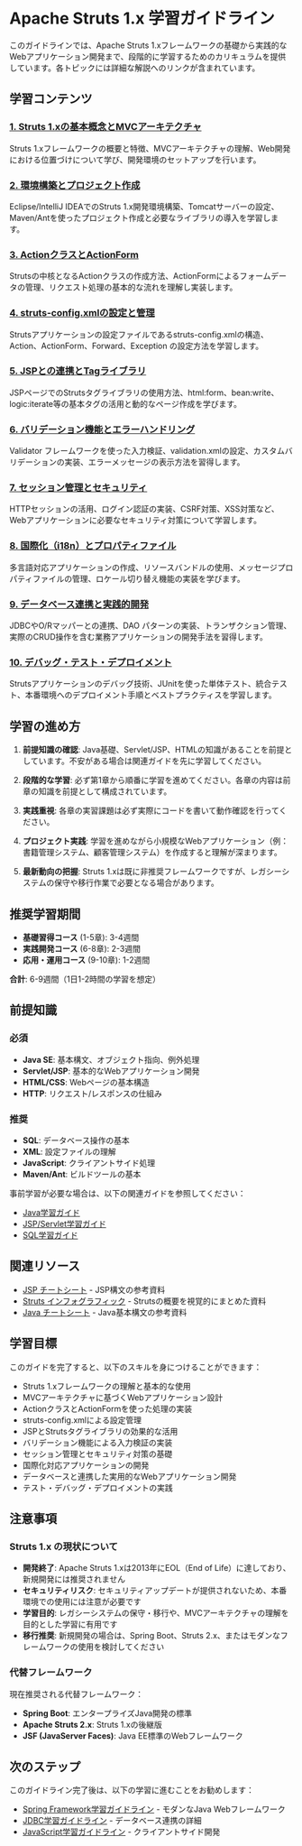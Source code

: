 # Apache Struts 1.x 学習ガイドライン

このガイドラインでは、Apache Struts 1.xフレームワークの基礎から実践的なWebアプリケーション開発まで、段階的に学習するためのカリキュラムを提供しています。各トピックには詳細な解説へのリンクが含まれています。

## 学習コンテンツ

### [1. Struts 1.xの基本概念とMVCアーキテクチャ](https://fcircle-biz.github.io/tech_docs/guide/programming-languages/java-ecosystem/struts1/struts1-learning-material-1.html)
Struts 1.xフレームワークの概要と特徴、MVCアーキテクチャの理解、Web開発における位置づけについて学び、開発環境のセットアップを行います。

### [2. 環境構築とプロジェクト作成](https://fcircle-biz.github.io/tech_docs/guide/programming-languages/java-ecosystem/struts1/struts1-learning-material-2.html)
Eclipse/IntelliJ IDEAでのStruts 1.x開発環境構築、Tomcatサーバーの設定、Maven/Antを使ったプロジェクト作成と必要なライブラリの導入を学習します。

### [3. ActionクラスとActionForm](https://fcircle-biz.github.io/tech_docs/guide/programming-languages/java-ecosystem/struts1/struts1-learning-material-3.html)
Strutsの中核となるActionクラスの作成方法、ActionFormによるフォームデータの管理、リクエスト処理の基本的な流れを理解し実装します。

### [4. struts-config.xmlの設定と管理](https://fcircle-biz.github.io/tech_docs/guide/programming-languages/java-ecosystem/struts1/struts1-learning-material-4.html)
Strutsアプリケーションの設定ファイルであるstruts-config.xmlの構造、Action、ActionForm、Forward、Exception の設定方法を学習します。

### [5. JSPとの連携とTagライブラリ](https://fcircle-biz.github.io/tech_docs/guide/programming-languages/java-ecosystem/struts1/struts1-learning-material-5.html)
JSPページでのStrutsタグライブラリの使用方法、html:form、bean:write、logic:iterate等の基本タグの活用と動的なページ作成を学びます。

### [6. バリデーション機能とエラーハンドリング](https://fcircle-biz.github.io/tech_docs/guide/programming-languages/java-ecosystem/struts1/struts1-learning-material-6.html)
Validator フレームワークを使った入力検証、validation.xmlの設定、カスタムバリデーションの実装、エラーメッセージの表示方法を習得します。

### [7. セッション管理とセキュリティ](https://fcircle-biz.github.io/tech_docs/guide/programming-languages/java-ecosystem/struts1/struts1-learning-material-7.html)
HTTPセッションの活用、ログイン認証の実装、CSRF対策、XSS対策など、Webアプリケーションに必要なセキュリティ対策について学習します。

### [8. 国際化（i18n）とプロパティファイル](https://fcircle-biz.github.io/tech_docs/guide/programming-languages/java-ecosystem/struts1/struts1-learning-material-8.html)
多言語対応アプリケーションの作成、リソースバンドルの使用、メッセージプロパティファイルの管理、ロケール切り替え機能の実装を学びます。

### [9. データベース連携と実践的開発](https://fcircle-biz.github.io/tech_docs/guide/programming-languages/java-ecosystem/struts1/struts1-learning-material-9.html)
JDBCやO/Rマッパーとの連携、DAO パターンの実装、トランザクション管理、実際のCRUD操作を含む業務アプリケーションの開発手法を習得します。

### [10. デバッグ・テスト・デプロイメント](https://fcircle-biz.github.io/tech_docs/guide/programming-languages/java-ecosystem/struts1/struts1-learning-material-10.html)
Strutsアプリケーションのデバッグ技術、JUnitを使った単体テスト、統合テスト、本番環境へのデプロイメント手順とベストプラクティスを学習します。

## 学習の進め方

1. **前提知識の確認**: Java基礎、Servlet/JSP、HTMLの知識があることを前提としています。不安がある場合は関連ガイドを先に学習してください。

2. **段階的な学習**: 必ず第1章から順番に学習を進めてください。各章の内容は前章の知識を前提として構成されています。

3. **実践重視**: 各章の実習課題は必ず実際にコードを書いて動作確認を行ってください。

4. **プロジェクト実践**: 学習を進めながら小規模なWebアプリケーション（例：書籍管理システム、顧客管理システム）を作成すると理解が深まります。

5. **最新動向の把握**: Struts 1.xは既に非推奨フレームワークですが、レガシーシステムの保守や移行作業で必要となる場合があります。

## 推奨学習期間

- **基礎習得コース** (1-5章): 3-4週間
- **実践開発コース** (6-8章): 2-3週間  
- **応用・運用コース** (9-10章): 1-2週間

**合計**: 6-9週間（1日1-2時間の学習を想定）

## 前提知識

### 必須
- **Java SE**: 基本構文、オブジェクト指向、例外処理
- **Servlet/JSP**: 基本的なWebアプリケーション開発
- **HTML/CSS**: Webページの基本構造
- **HTTP**: リクエスト/レスポンスの仕組み

### 推奨
- **SQL**: データベース操作の基本
- **XML**: 設定ファイルの理解
- **JavaScript**: クライアントサイド処理
- **Maven/Ant**: ビルドツールの基本

事前学習が必要な場合は、以下の関連ガイドを参照してください：
- [Java学習ガイド](../java/README.md)
- [JSP/Servlet学習ガイド](../jsp/README.md)
- [SQL学習ガイド](../../database/sql/README.md)

## 関連リソース

- [JSP チートシート](https://fcircle-biz.github.io/tech_docs/cheatsheet/web-technologies/jsp-cheatsheet.html) - JSP構文の参考資料
- [Struts インフォグラフィック](https://fcircle-biz.github.io/tech_docs/cheatsheet/frameworks-libraries/struts-infographic.html) - Strutsの概要を視覚的にまとめた資料
- [Java チートシート](https://fcircle-biz.github.io/tech_docs/cheatsheet/programming-languages/java-cheatsheet.html) - Java基本構文の参考資料

## 学習目標

このガイドを完了すると、以下のスキルを身につけることができます：

- Struts 1.xフレームワークの理解と基本的な使用
- MVCアーキテクチャに基づくWebアプリケーション設計
- ActionクラスとActionFormを使った処理の実装
- struts-config.xmlによる設定管理
- JSPとStrutsタグライブラリの効果的な活用
- バリデーション機能による入力検証の実装
- セッション管理とセキュリティ対策の基礎
- 国際化対応アプリケーションの開発
- データベースと連携した実用的なWebアプリケーション開発
- テスト・デバッグ・デプロイメントの実践

## 注意事項

### Struts 1.x の現状について
- **開発終了**: Apache Struts 1.xは2013年にEOL（End of Life）に達しており、新規開発には推奨されません
- **セキュリティリスク**: セキュリティアップデートが提供されないため、本番環境での使用には注意が必要です
- **学習目的**: レガシーシステムの保守・移行や、MVCアーキテクチャの理解を目的とした学習に有用です
- **移行推奨**: 新規開発の場合は、Spring Boot、Struts 2.x、またはモダンなフレームワークの使用を検討してください

### 代替フレームワーク
現在推奨される代替フレームワーク：
- **Spring Boot**: エンタープライズJava開発の標準
- **Apache Struts 2.x**: Struts 1.xの後継版
- **JSF (JavaServer Faces)**: Java EE標準のWebフレームワーク

## 次のステップ

このガイドライン完了後は、以下の学習に進むことをお勧めします：

- [Spring Framework学習ガイドライン](../spring/README.md) - モダンなJava Webフレームワーク
- [JDBC学習ガイドライン](../jdbc/README.md) - データベース連携の詳細
- [JavaScript学習ガイドライン](../../frontend/javascript/README.md) - クライアントサイド開発